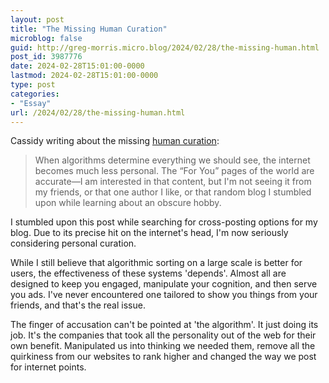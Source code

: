 ```yaml
---
layout: post
title: "The Missing Human Curation"
microblog: false
guid: http://greg-morris.micro.blog/2024/02/28/the-missing-human.html
post_id: 3987776
date: 2024-02-28T15:01:00-0000
lastmod: 2024-02-28T15:01:00-0000
type: post
categories:
- "Essay"
url: /2024/02/28/the-missing-human.html
---
```

Cassidy writing about the missing [human curation](https://blog.cassidoo.co/post/human-curation/):

> When algorithms determine everything we should see, the internet becomes much less personal. The “For You” pages of the world are accurate—I am interested in that content, but I'm not seeing it from my friends, or that one author I like, or that random blog I stumbled upon while learning about an obscure hobby.

I stumbled upon this post while searching for cross-posting options for my blog. Due to its precise hit on the internet's head, I'm now seriously considering personal curation.

While I still believe that algorithmic sorting on a large scale is better for users, the effectiveness of these systems 'depends'. Almost all are designed to keep you engaged, manipulate your cognition, and then serve you ads. I've never encountered one tailored to show you things from your friends, and that's the real issue.

The finger of accusation can't be pointed at 'the algorithm'. It just doing its job. It's the companies that took all the personality out of the web for their own benefit. Manipulated us into thinking we needed them, remove all the quirkiness from our websites to rank higher and changed the way we post for internet points.
